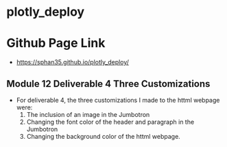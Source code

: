 # plotly_deploy

# Github Page Link

- https://sphan35.github.io/plotly_deploy/

## Module 12 Deliverable 4 Three Customizations

- For deliverable 4, the three customizations I made to the httml webpage were:
  1. The inclusion of an image in the Jumbotron
  2. Changing the font color of the header and paragraph in the Jumbotron
  3. Changing the background color of the httml webpage.
